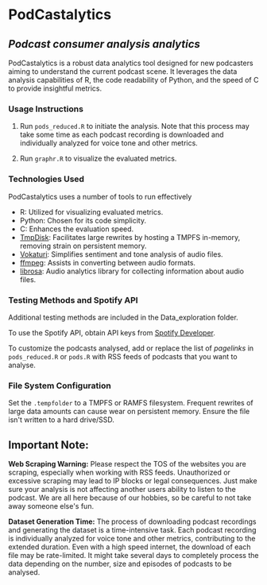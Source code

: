 # PodCastalytics
## _Podcast consumer analysis analytics_

PodCastalytics is a robust data analytics tool designed for new podcasters aiming to understand the current podcast scene. It leverages the data analysis capabilities of R, the code readability of Python, and the speed of C to provide insightful metrics.


### Usage Instructions

1. Run `pods_reduced.R` to initiate the analysis. Note that this process may take some time as each podcast recording is downloaded and individually analyzed for voice tone and other metrics.

2. Run `graphr.R` to visualize the evaluated metrics.


### Technologies Used

PodCastalytics uses a number of tools to run effectively
- R: Utilized for visualizing evaluated metrics.
- Python: Chosen for its code simplicity.
- C: Enhances the evaluation speed.
- [TmpDisk](https://github.com/imothee/tmpdisk): Facilitates large rewrites by hosting a TMPFS in-memory, removing strain on persistent memory.
- [Vokaturi](https://vokaturi.com): Simplifies sentiment and tone analysis of audio files.
- [ffmpeg](https://ffmpeg.org): Assists in converting between audio formats.
- [librosa](https://librosa.org): Audio analytics library for collecting information about audio files.

### Testing Methods and Spotify API

Additional testing methods are included in the Data_exploration folder.

To use the Spotify API, obtain API keys from [Spotify Developer](https://developer.spotify.com).

To customize the podcasts analysed, add or replace the list of _pagelinks_ in `pods_reduced.R` or `pods.R` with RSS feeds of podcasts that you want to analyse.

### File System Configuration

Set the `.tempfolder` to a TMPFS or RAMFS filesystem. Frequent rewrites of large data amounts can cause wear on persistent memory. Ensure the file isn't written to a hard drive/SSD.

## Important Note:

**Web Scraping Warning:**
Please respect the TOS of the websites you are scraping, especially when working with RSS feeds. Unauthorized or excessive scraping may lead to IP blocks or legal consequences. Just make sure your analysis is not affecting another users ability to listen to the podcast. We are all here because of our hobbies, so be careful to not take away someone else's fun.

**Dataset Generation Time:**
The process of downloading podcast recordings and generating the dataset is a time-intensive task. Each podcast recording is individually analyzed for voice tone and other metrics, contributing to the extended duration. Even with a high speed internet, the download of each file may be rate-limited. It might take several days to completely process the data depending on the number, size and episodes of podcasts to be analysed.
